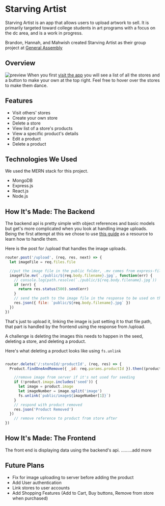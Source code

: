 # Starving Artist
Starving Artist is an app that allows users to upload artwork to sell. It is primarily targeted toward college students in art programs with a focus on the dc area, and is a work in progress.

Brandon, Hannah, and Mahwish created Starving Artist as their group project at [General Assembly](https://generalassemb.ly/)

## Overview
![preview](https://i.imgur.com/0isy85K.jpg)
When you first [visit the app](putlinktodeployedhere.com) you will see a list of all the stores and a button to make your own at the top right. Feel free to hover over the stores to make them dance.

## Features
* Visit others' stores
* Create your own store
* Delete a store
* View list of a store's products
* View a specific product's details
* Edit a product
* Delete a product

## Technologies We Used
We used the MERN stack for this project.
* MongoDB
* Express.js
* React.js
* Node.js

## How It's Made: The Backend

The backend api is pretty simple with object references and basic models but get's more complicated when you look at handling image uploads. Being the first attempt at this we chose to use [this guide](https://levelup.gitconnected.com/file-upload-with-node-js-react-js-686e342ad7e7) as a resource to learn how to handle them.

Here is the post for /upload that handles the image uploads.
```javascript
router.post('/upload', (req, res, next) => {
  let imageFile = req.files.file

  //put the image file in the public folder, .mv comes from express-fileupload package
  imageFile.mv(`./public/${req.body.filename}.jpg`, function(err) {
    // console.log(path.resolve(`./public/${req.body.filename}.jpg`))
    if (err) {
      return res.status(500).send(err)
    }
    // send the path to the image file in the response to be used on the front end
    res.json({ file: `public/${req.body.filename}.jpg` })
  })
})
```

That's just to upload it, linking the image is just setting it to that file path, that part is handled by the frontend using the response from /upload.

A challenge is deleting the images this needs to happen in the seed, deleting a store, and deleting a product. 

Here's what deleting a product looks like using `fs.unlink`
```javascript

router.delete('/:storeId/:productId', (req, res) => {
  Product.findOneAndRemove({ _id: req.params.productId }).then((product) => {

    //remove image from server if it's not used for seeding
    if (!product.image.includes('seed')) {
      let image = product.image
      let imageNumber = image.split('image')
      fs.unlink(`public/image${imageNumber[1]}`)
    }
    // respond with product removed
    res.json('Product Removed')
  })
    // remove reference to product from store after
})


```

## How It's Made: The Frontend

The front end is displaying data using the backend's api. .........add more


## Future Plans
* Fix for image uploading to server before adding the product
* Add User authentication
* Link stores to user accounts
* Add Shopping Features (Add to Cart, Buy buttons, Remove from store when purchased)



